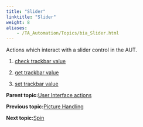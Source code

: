 ```yaml
--- 
title: "Slider"
linktitle: "Slider"
weight: 8
aliases: 
    - /TA_Automation/Topics/bia_Slider.html
---
```


Actions which interact with a slider control in the AUT.

1.  [check trackbar value](/TA_Automation/Topics/bia_check_trackbar_value.html)  

2.  [get trackbar value](/TA_Automation/Topics/bia_get_trackbar_value.html)  

3.  [set trackbar value](/TA_Automation/Topics/bia_set_trackbar_value.html)  


**Parent topic:**[User Interface actions](/TA_Automation/Topics/bia_User_Interface.html)

**Previous topic:**[Picture Handling](/TA_Automation/Topics/bia_picture_handling.html)

**Next topic:**[Spin](/TA_Automation/Topics/bia_Spinner.html)

